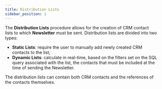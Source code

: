 ```yaml
---
title: Distribution Lists 
sidebar_position: 1
---
```


The **Distribution Lists** procedure allows for the creation of CRM contact lists to which **Newsletter** must be sent. Distribution lists are divided into two types:
- **Static Lists**: require the user to manually add newly created CRM contacts to the list;
- **Dynamic Lists**: calculate in real-time, based on the filters set on the SQL query associated with the list, the contacts that must be included at the time of sending the Newsletter.

The distribution lists can contain both CRM contacts and the references of the contacts themselves.
